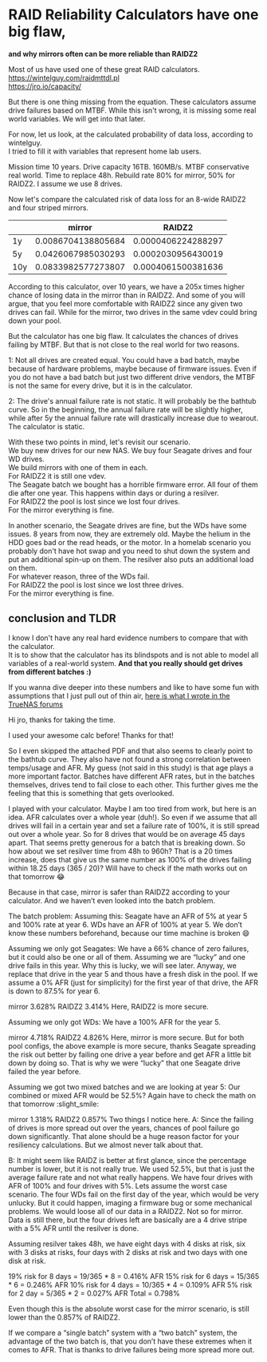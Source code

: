 # RAID Reliability Calculators have one big flaw, 
**and why mirrors often can be more reliable than RAIDZ2**

Most of us have used one of these great RAID calculators.
https://wintelguy.com/raidmttdl.pl  
https://jro.io/capacity/

But there is one thing missing from the equation. 
These calculators assume drive failures based on MTBF. 
While this isn't wrong, it is missing some real world variables. We will get into that later.  

For now, let us look, at the calculated probability of data loss, according to wintelguy.  
I tried to fill it with variables that represent home lab users. 

Mission time 10 years. Drive capacity 16TB. 160MB/s. MTBF conservative real world. Time to replace 48h. Rebuild rate 80% for mirror, 50% for RAIDZ2. I assume we use 8 drives. 

Now let's compare the calculated risk of data loss for an 8-wide RAIDZ2 and four striped mirrors.

|     | mirror             | RAIDZ2             |
|-----|--------------------|--------------------|
| 1y  | 0.0086704138805684 | 0.0000406224288297 |
| 5y  | 0.0426067985030293 | 0.0002030956430019 |
| 10y | 0.0833982577273807 | 0.0004061500381636 |

According to this calculator, over 10 years, we have a 205x times higher chance of losing data in the mirror than in RAIDZ2. And some of you will argue, that you feel more comfortable with RAIDZ2 since any given two drives can fail. While for the mirror, two drives in the same vdev could bring down your pool. 

But the calculator has one big flaw. It calculates the chances of drives failing by MTBF. But that is not close to the real world for two reasons.

1: Not all drives are created equal. You could have a bad batch, maybe because of hardware problems, maybe because of firmware issues. Even if you do not have a bad batch but just two different drive vendors, the MTBF is not the same for every drive, but it is in the calculator.

2: The drive's annual failure rate is not static. It will probably be the bathtub curve. So in the beginning, the annual failure rate will be slightly higher, while after 5y the annual failure rate will drastically increase due to wearout. The calculator is static.

With these two points in mind, let's revisit our scenario.  
We buy new drives for our new NAS. We buy four Seagate drives and four WD drives.   
We build mirrors with one of them in each.  
For RAIDZ2 it is still one vdev.  
The Seagate batch we bought has a horrible firmware error. All four of them die after one year. This happens within days or during a resilver.  
For RAIDZ2 the pool is lost since we lost four drives.  
For the mirror everything is fine.  

In another scenario, the Seagate drives are fine, but the WDs have some issues. 8 years from now, they are extremely old. Maybe the helium in the HDD goes bad or the read heads, or the motor. In a homelab scenario you probably don't have hot swap and you need to shut down the system and put an additional spin-up on them. The resilver also puts an additional load on them.  
For whatever reason, three of the WDs fail.  
For RAIDZ2 the pool is lost since we lost three drives.  
For the mirror everything is fine.   

## conclusion and TLDR
I know I don't have any real hard evidence numbers to compare that with the calculator.  
It is to show that the calculator has its blindspots and is not able to model all variables of a real-world system. 
**And that you really should get drives from different batches :)** 




If you wanna dive deeper into these numbers and like to have some fun with assumptions that I just pull out of thin air, 
[here is what I wrote in the TrueNAS forums]([https://duckduckgo.com](https://forums.truenas.com/t/raid-reliability-calculators-blindspot/5781/12))

Hi jro, thanks for taking the time.

I used your awesome calc before! Thanks for that!

So I even skipped the attached PDF and that also seems to clearly point to the bathtub curve.
They also have not found a strong correlation between temps/usage and AFR. My guess (not said in this study) is that age plays a more important factor.
Batches have different AFR rates, but in the batches themselves, drives tend to fail close to each other. This further gives me the feeling that this is something that gets overlooked.

I played with your calculator. Maybe I am too tired from work, but here is an idea.
AFR calculates over a whole year (duh!).
So even if we assume that all drives will fail in a certain year and set a failure rate of 100%, it is still spread out over a whole year. So for 8 drives that would be on average 45 days apart.
That seems pretty generous for a batch that is breaking down.
So how about we set resilver time from 48h to 960h?
That is a 20 times increase, does that give us the same number as 100% of the drives failing within 18.25 days (365 / 20)? Will have to check if the math works out on that tomorrow :joy:

Because in that case, mirror is safer than RAIDZ2 according to your calculator. And we haven’t even looked into the batch problem.

The batch problem:
Assuming this:
Seagate have an AFR of 5% at year 5 and 100% rate at year 6.
WDs have an AFR of 100% at year 5.
We don’t know these numbers beforehand, because our time machine is broken :smile:

Assuming we only got Seagates:
We have a 66% chance of zero failures, but it could also be one or all of them. Assuming we are “lucky” and one drive fails in this year. Why this is lucky, we will see later.
Anyway, we replace that drive in the year 5 and thous have a fresh disk in the pool. If we assume a 0% AFR (just for simplicity) for the first year of that drive, the AFR is down to 87.5% for year 6.

mirror 3.628%
RAIDZ2 3.414%
Here, RAIDZ2 is more secure.

Assuming we only got WDs:
We have a 100% AFR for the year 5.

mirror 4.718%
RAIDZ2 4.826%
Here, mirror is more secure. But for both pool configs, the above example is more secure, thanks Seagate spreading the risk out better by failing one drive a year before and get AFR a little bit down by doing so. That is why we were “lucky” that one Seagate drive failed the year before.

Assuming we got two mixed batches and we are looking at year 5:
Our combined or mixed AFR would be 52.5%? Again have to check the math on that tomorrow :slight_smile:

mirror 1.318%
RAIDZ2 0.857%
Two things I notice here.
A: Since the failing of drives is more spread out over the years, chances of pool failure go down significantly. That alone should be a huge reason factor for your resiliency calculations. But we almost never talk about that.

B: It might seem like RAIDZ is better at first glance, since the percentage number is lower, but it is not really true. We used 52.5%, but that is just the average failure rate and not what really happens. We have four drives with AFR of 100% and four drives with 5%.
Lets assume the worst case scenario. The four WDs fail on the first day of the year, which would be very unlucky. But it could happen, imaging a firmware bug or some mechanical problems. We would loose all of our data in a RAIDZ2. Not so for mirror. Data is still there, but the four drives left are basically are a 4 drive stripe with a 5% AFR until the resilver is done.

Assuming resilver takes 48h, we have eight days with 4 disks at risk, six with 3 disks at risks, four days with 2 disks at risk and two days with one disk at risk.

19% risk for 8 days = 19/365 * 8 = 0.416% AFR
15% risk for 6 days = 15/365 * 6 = 0.246% AFR
10% risk for 4 days = 10/365 * 4 = 0.109% AFR
5% risk for 2 day = 5/365 * 2 = 0.027% AFR
Total = 0.798%

Even though this is the absolute worst case for the mirror scenario, is still lower than the 0.857% of RAIDZ2.

If we compare a “single batch” system with a “two batch” system, the advantage of the two batch is, that you don’t have these extremes when it comes to AFR. That is thanks to drive failures being more spread more out.
